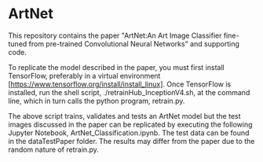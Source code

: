 # ArtNet
This repository contains the paper "ArtNet:An Art Image Classifier fine-tuned from pre-trained Convolutional Neural Networks" and supporting code.

To replicate the model described in the paper, you must first install TensorFlow, preferably in a virtual environment [https://www.tensorflow.org/install/install_linux]. Once TensorFlow is installed, run the shell script, ./retrainHub_InceptionV4.sh, at the command line, which in turn calls the python program, retrain.py. 

The above script trains, validates and tests an ArtNet model but the test images discussed in the paper can be replicated by executing the following Jupyter Notebook, ArtNet_Classification.ipynb. The test data can be found in the dataTestPaper folder. The results may differ from the paper due to the random nature of retrain.py.




